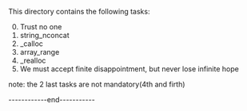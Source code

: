 This directory contains the following tasks:

0. Trust no one
1. string_nconcat
2. _calloc
3. array_range
4. _realloc
5. We must accept finite disappointment, but never lose infinite hope

note: the 2 last tasks are not mandatory(4th and firth)




------------end-----------
